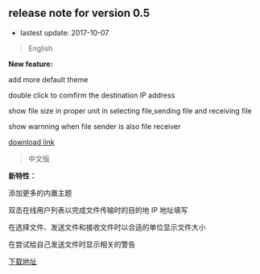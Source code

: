 ## release note for version 0.5

- lastest update: 2017-10-07

> English

**New feature:**

add more default theme

double click to comfirm the destination IP address

show file size in proper unit in selecting file,sending file and receiving file

show warnning when file sender is also file receiver

[download link](https://github.com/ypingcn/P2PChat-Qt/releases/tag/0.5)

> 中文版

**新特性：**

添加更多的内置主题

双击在线用户列表以完成文件传输时的目的地 IP 地址填写

在选择文件、发送文件和接收文件时以合适的单位显示文件大小

在尝试给自己发送文件时显示相关的警告

[下载地址](https://github.com/ypingcn/P2PChat-Qt/releases/tag/0.5) 


